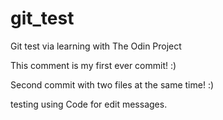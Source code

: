 # git_test
Git test via learning with The Odin Project

This comment is my first ever commit! :)

Second commit with two files at the same time! :)

testing using Code for edit messages. 